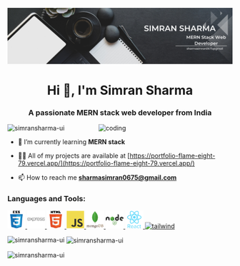 ![logo](https://github.com/SimranSharma-ui/SimranSharma-ui/blob/main/Black%20and%20White%20Simple%20Art%20Director%20LinkedIn%20Banner.png)

<h1 align="center">Hi 👋, I'm Simran Sharma</h1>
<h3 align="center">A passionate MERN stack web developer from India</h3>

<img align="right" alt="coding" width="300" src="https://i.pinimg.com/originals/e7/26/c7/e726c74ac081eed50feee1433d12c998.gif">

<p align="left"> <img src="https://komarev.com/ghpvc/?username=simransharma-ui&label=Profile%20views&color=0e75b6&style=flat" alt="simransharma-ui" /> </p>

- 🌱 I’m currently learning **MERN stack**

- 👨‍💻 All of my projects are available at [https://portfolio-flame-eight-79.vercel.app/](https://portfolio-flame-eight-79.vercel.app/)

- 📫 How to reach me **sharmasimran0675@gmail.com**


<h3 align="left">Languages and Tools:</h3>
<p align="left"> <a href="https://www.w3schools.com/css/" target="_blank" rel="noreferrer"> <img src="https://raw.githubusercontent.com/devicons/devicon/master/icons/css3/css3-original-wordmark.svg" alt="css3" width="40" height="40"/> </a> <a href="https://expressjs.com" target="_blank" rel="noreferrer"> <img src="https://raw.githubusercontent.com/devicons/devicon/master/icons/express/express-original-wordmark.svg" alt="express" width="40" height="40"/> </a> <a href="https://www.w3.org/html/" target="_blank" rel="noreferrer"> <img src="https://raw.githubusercontent.com/devicons/devicon/master/icons/html5/html5-original-wordmark.svg" alt="html5" width="40" height="40"/> </a> <a href="https://developer.mozilla.org/en-US/docs/Web/JavaScript" target="_blank" rel="noreferrer"> <img src="https://raw.githubusercontent.com/devicons/devicon/master/icons/javascript/javascript-original.svg" alt="javascript" width="40" height="40"/> </a> <a href="https://www.mongodb.com/" target="_blank" rel="noreferrer"> <img src="https://raw.githubusercontent.com/devicons/devicon/master/icons/mongodb/mongodb-original-wordmark.svg" alt="mongodb" width="40" height="40"/> </a> <a href="https://nodejs.org" target="_blank" rel="noreferrer"> <img src="https://raw.githubusercontent.com/devicons/devicon/master/icons/nodejs/nodejs-original-wordmark.svg" alt="nodejs" width="40" height="40"/> </a> <a href="https://reactjs.org/" target="_blank" rel="noreferrer"> <img src="https://raw.githubusercontent.com/devicons/devicon/master/icons/react/react-original-wordmark.svg" alt="react" width="40" height="40"/> </a> <a href="https://tailwindcss.com/" target="_blank" rel="noreferrer"> <img src="https://www.vectorlogo.zone/logos/tailwindcss/tailwindcss-icon.svg" alt="tailwind" width="40" height="40"/> </a> </p>

<p><img align="left" src="https://github-readme-stats.vercel.app/api/top-langs?username=simransharma-ui&show_icons=true&locale=en&layout=compact" alt="simransharma-ui" /></p>

<p>&nbsp;<img align="center" src="https://github-readme-stats.vercel.app/api?username=simransharma-ui&show_icons=true&locale=en" alt="simransharma-ui" /></p>

<p><img align="center" src="https://github-readme-streak-stats.herokuapp.com/?user=simransharma-ui&" alt="simransharma-ui" /></p>
